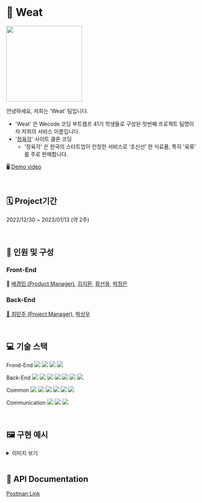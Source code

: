 # 🥩 Weat

<img src="https://user-images.githubusercontent.com/53294075/212554426-9855b21d-46aa-4d4f-8984-b56b9a770bca.png" width = "200px">

안녕하세요, 저희는 'Weat' 팀입니다.
- 'Weat' 은 Wecode 코딩 부트캠프 41기 학생들로 구성된 첫번째 프로젝트 팀명이자 저희의 서비스 이름입니다.
- '[정육각](https://www.jeongyookgak.com/index)' 사이트 클론 코딩
    - '정육각' 은 한국의 스타트업이 런칭한 서비스로 ‘초신선’ 한 식료품, 특히 '육류' 를 주로 판매합니다.

🖥️ [Demo video](https://youtu.be/Es1Xk93CRZo)

<br>

## 🗓 Project기간

2022/12/30 ~ 2023/01/13 (약 2주)

<br>

## 👥 인원 및 구성

### Front-End

👑 [배경민 (Product Manager)](https://github.com/bjy6439), [김지환](https://github.com/jhjhjh01000), [황선용](https://github.com/syoee), [박정은](https://github.com/jeong-eun-park)

### Back-End

[👑 최민주 (Project Manager)](https://github.com/Judy-Choi), [박상우](https://github.com/Jetkick)

<br>

## 💻 기술 스택
Frond-End
<img src="https://img.shields.io/badge/Javscript-F7DF1E?style=flat&amp;logo=javascript&amp;logoColor=white">
<img src="https://img.shields.io/badge/React.js-61DAFB?style=flat&amp;logo=React&amp;logoColor=white">
<img src="https://img.shields.io/badge/sass-CC6699?style=flat&amp;logo=sass&amp;logoColor=white">
<img src="https://img.shields.io/badge/React Router-CA4245?style=flat&amp;logo=ReactRouter&amp;logoColor=white">

Back-End
<img src="https://img.shields.io/badge/Node.js-339933?style=flat&amp;logo=Node.js&amp;logoColor=white">
<img src="https://img.shields.io/badge/Nodemon-76D04B?style=flat&amp;logo=Nodemon&amp;logoColor=white">
<img src="https://img.shields.io/badge/Express-000000?style=flat&amp;logo=Express&amp;logoColor=white">
<img src="https://img.shields.io/badge/MySQL-4479A1?style=flat&amp;logo=MySQL&amp;logoColor=white">
<img src="https://img.shields.io/badge/JWT-CC6699?style=flat&amp;logo=JSON&amp;logoColor=white">
<img src="https://img.shields.io/badge/Dbmate-009DC7?style=flat&amp;logo=Bcrypt&amp;logoColor=white">
<img src="https://img.shields.io/badge/Bcrypt-CA424?style=flat&amp;logo=Bcrypt&amp;logoColor=white">

Common
<img src="https://img.shields.io/badge/Git-F05032?style=flat&amp;logo=Git&amp;logoColor=white">
<img src="https://img.shields.io/badge/GitHub-181717?style=flat&amp;logo=GitHub&amp;logoColor=white">
<img src="https://img.shields.io/badge/Prettier-F7B93E?style=flat&amp;logo=prettier&amp;logoColor=white">
<img src="https://img.shields.io/badge/RestfulAPI-F7533E?style=flat&amp;logo=RestfulAPII&amp;logoColor=white">
<img src="https://img.shields.io/badge/VSCode-007ACC?style=flat&amp;logo=Visual Studio Code&amp;logoColor=white">
<img src="https://img.shields.io/badge/Postman-FF6C37?style=flat&amp;logo=Postman Code&amp;logoColor=white">

Communication
<img src="https://img.shields.io/badge/Slack-4A154B?style=flat&amp;logo=Slack&amp;logoColor=white">
<img src="https://img.shields.io/badge/Trello-0052CC?style=flat&amp;logo=Trello&amp;logoColor=white">
<img src="https://img.shields.io/badge/Notion-000000?style=flat&amp;logo=Notion&amp;logoColor=white">

<br>

## 🖼️ 구현 예시

<details>
    <summary>이미지 보기</summary>
    
| 페이지 | 구현 내용 캡쳐 | 개발 담당 |
| --- | --- | --- |
</br>



</br>

| DB 설계<br>Migration | <p align="center"><img src="https://user-images.githubusercontent.com/53294075/210484237-5bcd10e9-1c21-4408-aac1-2b9380980bf4.png" width = "600px"></p><br>[Detail LINK](https://github.com/wecode-bootcamp-korea/41-1st-Weat-backend/issues/6) | [BE] 박상우 |
| 메인 화면<br>Nav Bar | <p align="center"><img src="https://user-images.githubusercontent.com/53294075/212548316-74f42e68-56b7-42c3-b72d-5b022b7c9c96.png" width = "400px"></p> | [FE] 김지환 <br> [BE] 최민주 |
| 메인 화면<br>판매량 top6 제품 노출 | <p align="center"><img src="https://user-images.githubusercontent.com/53294075/212548322-608ee008-0a92-4165-a8e8-e2c8a15f9a82.png" width = "400px"></p> | [FE] 김지환 <br> [BE] 최민주 |
| 회원가입 | <p align="center"><img src="https://user-images.githubusercontent.com/53294075/212548324-5ab31865-e902-4496-80c7-0991e305b873.png" width = "400px"></p> | [FE] 박정은 <br> [BE] 최민주 |
| 로그인 | <p align="center"><img src="https://user-images.githubusercontent.com/53294075/212548326-1a6b55c4-302c-4f06-a6af-073600641af2.png" width = "400px"></p> | [FE] 박정은 <br> [BE] 최민주 |
| 제품 카테고리별 화면 | <p align="center"><img src="https://user-images.githubusercontent.com/53294075/212548328-b1e938f4-f2bf-42e7-8451-c0e809356128.png" width = "400px"></p> | [FE] 배경민 <br> [BE] 최민주 |
| 상세페이지 및<br>제품별 리뷰 | <p align="center"><img src="https://user-images.githubusercontent.com/53294075/212548330-7ac6768c-6070-43c2-9bda-c898c4c6a4df.png" width = "400px"></p> | [FE] 배경민 <br> [BE] 박상우 |
| 장바구니 추가<br>Modal 창 | <p align="center"><img src="https://user-images.githubusercontent.com/53294075/212548327-ecdbdeae-b8bd-45af-8404-77e41162d617.png" width = "200px"></p> | [FE] 배경민 <br> [BE] 최민주 |
| 장바구니 조회/삭제 | <p align="center"><img src="https://user-images.githubusercontent.com/53294075/212548331-013f23e7-c8e1-4f88-b301-da0b8c25ca0c.png" width = "400px"></p> | [FE] 황선용 <br> [BE] 최민주 |
| 주문/결제 | <p align="center"><img src="https://user-images.githubusercontent.com/53294075/212548332-5febd3dc-6d7f-4f6f-867a-987e5fb657db.png" width = "400px"><br><img src="https://user-images.githubusercontent.com/53294075/212548333-04bf373b-693e-48ee-be6f-da5a06487996.png" width = "400px"><br><img src="https://user-images.githubusercontent.com/53294075/212548335-02e004d0-d530-42c6-b8c0-5ed4e72d3473.png" width = "400px"></p> | [FE] 박정은 <br> [BE] 최민주 |
</details>

<br>

## 📑 API Documentation
[Postman Link](https://documenter.getpostman.com/view/24998473/2s8Z76x9km)




